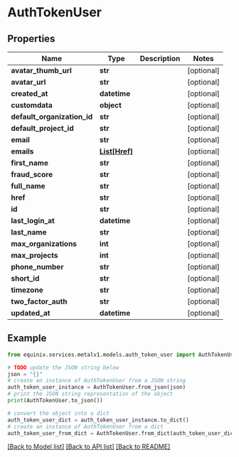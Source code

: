 # AuthTokenUser


## Properties

Name | Type | Description | Notes
------------ | ------------- | ------------- | -------------
**avatar_thumb_url** | **str** |  | [optional] 
**avatar_url** | **str** |  | [optional] 
**created_at** | **datetime** |  | [optional] 
**customdata** | **object** |  | [optional] 
**default_organization_id** | **str** |  | [optional] 
**default_project_id** | **str** |  | [optional] 
**email** | **str** |  | [optional] 
**emails** | [**List[Href]**](Href.md) |  | [optional] 
**first_name** | **str** |  | [optional] 
**fraud_score** | **str** |  | [optional] 
**full_name** | **str** |  | [optional] 
**href** | **str** |  | [optional] 
**id** | **str** |  | [optional] 
**last_login_at** | **datetime** |  | [optional] 
**last_name** | **str** |  | [optional] 
**max_organizations** | **int** |  | [optional] 
**max_projects** | **int** |  | [optional] 
**phone_number** | **str** |  | [optional] 
**short_id** | **str** |  | [optional] 
**timezone** | **str** |  | [optional] 
**two_factor_auth** | **str** |  | [optional] 
**updated_at** | **datetime** |  | [optional] 

## Example

```python
from equinix.services.metalv1.models.auth_token_user import AuthTokenUser

# TODO update the JSON string below
json = "{}"
# create an instance of AuthTokenUser from a JSON string
auth_token_user_instance = AuthTokenUser.from_json(json)
# print the JSON string representation of the object
print(AuthTokenUser.to_json())

# convert the object into a dict
auth_token_user_dict = auth_token_user_instance.to_dict()
# create an instance of AuthTokenUser from a dict
auth_token_user_from_dict = AuthTokenUser.from_dict(auth_token_user_dict)
```
[[Back to Model list]](../README.md#documentation-for-models) [[Back to API list]](../README.md#documentation-for-api-endpoints) [[Back to README]](../README.md)


